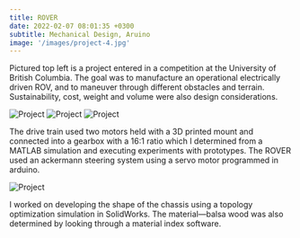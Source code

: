 ```yaml
---
title: ROVER
date: 2022-02-07 08:01:35 +0300
subtitle: Mechanical Design, Aruino
image: '/images/project-4.jpg'
---
```


Pictured top left is a project entered in a competition at the University of British Columbia. The goal was to manufacture an operational electrically driven ROV, and to maneuver through different obstacles and terrain. Sustainability, cost, weight and volume were also design considerations. 

<div class="gallery-box">
  <div class="gallery">
    <img src="/images/roverbraking.jpg" loading="lazy" alt="Project">
    <img src="/images/roversteering.jpg" loading="lazy" alt="Project">
    <img src="/images/rovertransmission.jpg" loading="lazy" alt="Project">
  </div>
  <em> <a href="https://unsplash.com/" target="_blank"></a></em>
</div>

The drive train used two motors held with a 3D printed mount and connected into a gearbox with a 16:1 ratio which I determined from a MATLAB simulation and executing experiments with prototypes. The ROVER used an ackermann steering system using a servo motor programmed in arduino. 

<div class="gallery-box">
  <div class="gallery">
    <img src="/images/chassis.jpg" loading="lazy" alt="Project">
  </div>
</div>

I worked on developing the shape of the chassis using a topology optimization simulation in SolidWorks. The material—balsa wood was also determined by looking through a material index software.
